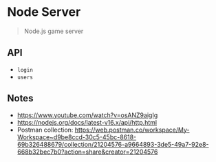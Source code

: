 # Node Server

> Node.js game server

## API

- `login`
- `users`

## Notes

- https://www.youtube.com/watch?v=osANZ9aigIg
- https://nodejs.org/docs/latest-v16.x/api/http.html
- Postman collection: https://web.postman.co/workspace/My-Workspace~d9be8ccd-30c5-45bc-8618-69b326488679/collection/21204576-a9664893-3de5-49a7-92e8-668b32bec7b0?action=share&creator=21204576

